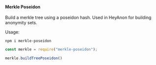 #### Merkle Poseidon

Build a merkle tree using a poseidon hash. Used in HeyAnon for building anonymity sets.

Usage:

`npm i merkle-poseidon`

```js
const merkle = require("merkle-poseidon");

merkle.buildTreePoseidon()
```